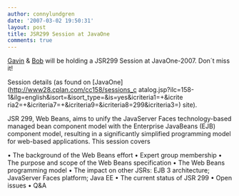 ```yaml
---
author: connylundgren
date: '2007-03-02 19:50:31'
layout: post
title: JSR299 Session at JavaOne
comments: true
---
```


[Gavin](http://blog.hibernate.org/cgi-bin/blosxom.cgi) &
[Bob](http://crazybob.org/) will be holding a JSR299 Session at JavaOne-2007.
Don´t miss it!

Session details (as found on [JavaOne](http://www28.cplan.com/cc158/sessions_c
atalog.jsp?ilc=158-1&ilg=english&isort=&isort_type=&is=yes&icriteria1=+&icrite
ria2=+&icriteria7=+&icriteria9=&icriteria8=299&icriteria3=) site).

JSR 299, Web Beans, aims to unify the JavaServer Faces technology-based
managed bean component model with the Enterprise JavaBeans (EJB) component
model, resulting in a significantly simplified programming model for web-based
applications. This session covers

• The background of the Web Beans effort • Expert group membership • The
purpose and scope of the Web Beans specification • The Web Beans programming
model • The impact on other JSRs: EJB 3 architecture; JavaServer Faces
platform; Java EE • The current status of JSR 299 • Open issues • Q&A

